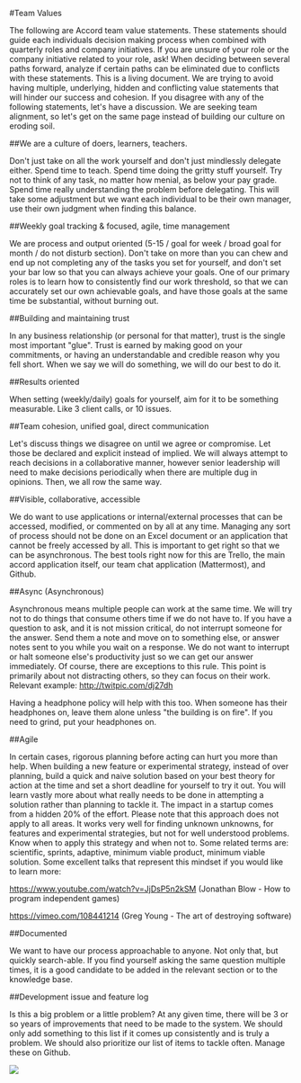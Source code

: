 #Team Values

The following are Accord team value statements. These statements should guide each individuals decision making process when combined with quarterly roles and company initiatives. If you are unsure of your role or the company initiative related to your role, ask! When deciding between several paths forward, analyze if certain paths can be eliminated due to conflicts with these statements. This is a living document. We are trying to avoid having multiple, underlying, hidden and conflicting value statements that will hinder our success and cohesion. If you disagree with any of the following statements, let's have a discussion. We are seeking team alignment, so let's get on the same page instead of building our culture on eroding soil.

##We are a culture of doers, learners, teachers.

Don't just take on all the work yourself and don't just mindlessly delegate either. Spend time to teach. Spend time doing the gritty stuff yourself. Try not to think of any task, no matter how menial, as below your pay grade. Spend time really understanding the problem before delegating. This will take some adjustment but we want each individual to be their own manager, use their own judgment when finding this balance.

##Weekly goal tracking & focused, agile, time management

We are process and output oriented (5-15 / goal for week / broad goal for month / do not disturb section). Don't take on more than you can chew and end up not completing any of the tasks you set for yourself, and don't set your bar low so that you can always achieve your goals. One of our primary roles is to learn how to consistently find our work threshold, so that we can accurately set our own achievable goals, and have those goals at the same time be substantial, without burning out.

##Building and maintaining trust

In any business relationship (or personal for that matter), trust is the single most important "glue". Trust is earned by making good on your commitments, or having an understandable and credible reason why you fell short. When we say we will do something, we will do our best to do it.

##Results oriented

When setting (weekly/daily) goals for yourself, aim for it to be something measurable. Like 3 client calls, or 10 issues.

##Team cohesion, unified goal, direct communication

Let's discuss things we disagree on until we agree or compromise. Let those be declared and explicit instead of implied. We will always attempt to reach decisions in a collaborative manner, however senior leadership will need to make decisions periodically when there are multiple dug in opinions. Then, we all row the same way.

##Visible, collaborative, accessible

We do want to use applications or internal/external processes that can be accessed, modified, or commented on by all at any time. Managing any sort of process should not be done on an Excel document or an application that cannot be freely accessed by all. This is important to get right so that we can be asynchronous. The best tools right now for this are Trello, the main accord application itself, our team chat application (Mattermost), and Github.

##Async (Asynchronous)

Asynchronous means multiple people can work at the same time. We will try not to do things that consume others time if we do not have to. If you have a question to ask, and it is not mission critical, do not interrupt someone for the answer. Send them a note and move on to something else, or answer notes sent to you while you wait on a response. We do not want to interrupt or halt someone else's productivity just so we can get our answer immediately. Of course, there are exceptions to this rule. This point is primarily about not distracting others, so they can focus on their work. Relevant example: http://twitpic.com/dj27dh

Having a headphone policy will help with this too. When someone has their headphones on, leave them alone unless "the building is on fire". If you need to grind, put your headphones on.

##Agile

In certain cases, rigorous planning before acting can hurt you more than help. When building a new feature or experimental strategy, instead of over planning, build a quick and naive solution based on your best theory for action at the time and set a short deadline for yourself to try it out. You will learn vastly more about what really needs to be done in attempting a solution rather than planning to tackle it. The impact in a startup comes from a hidden 20% of the effort. Please note that this approach does not apply to all areas. It works very well for finding unknown unknowns, for features and experimental strategies, but not for well understood problems. Know when to apply this strategy and when not to. Some related terms are: scientific, sprints, adaptive, minimum viable product, minimum viable solution. Some excellent talks that represent this mindset if you would like to learn more:

https://www.youtube.com/watch?v=JjDsP5n2kSM (Jonathan Blow - How to program independent games)

https://vimeo.com/108441214 (Greg Young - The art of destroying software)

##Documented

We want to have our process approachable to anyone. Not only that, but quickly search-able. If you find yourself asking the same question multiple times, it is a good candidate to be added in the relevant section or to the knowledge base.


##Development issue and feature log

Is this a big problem or a little problem? At any given time, there will be 3 or so years of improvements that need to be made to the system. We should only add something to this list if it comes up consistently and is truly a problem. We should also prioritize our list of items to tackle often. Manage these on Github.


![](https://i.reddituploads.com/d35e9236a2954ebe8ef70e02808a3ba3?fit=max&h=1536&w=1536&s=fb4ee4ee54e339013a6db22785904208)
